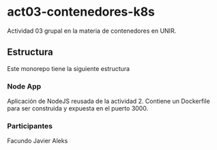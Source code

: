# act03-contenedores-k8s
Actividad 03 grupal en la materia de contenedores en UNIR.

## Estructura
Este monorepo tiene la siguiente estructura
### Node App
Aplicación de NodeJS reusada de la actividad 2. 
Contiene un Dockerfile para ser construida y expuesta en el puerto 3000.

### Participantes
Facundo
Javier
Aleks


